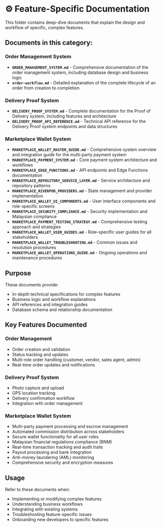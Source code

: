 # ⚙️ Feature-Specific Documentation

This folder contains deep-dive documents that explain the design and workflow of specific, complex features.

## Documents in this category:

### Order Management System
- **`ORDER_MANAGEMENT_SYSTEM.md`** - Comprehensive documentation of the order management system, including database design and business logic
- **`order-workflow.md`** - Detailed explanation of the complete lifecycle of an order from creation to completion

### Delivery Proof System
- **`DELIVERY_PROOF_SYSTEM.md`** - Complete documentation for the Proof of Delivery system, including features and architecture
- **`DELIVERY_PROOF_API_REFERENCE.md`** - Technical API reference for the Delivery Proof system endpoints and data structures

### Marketplace Wallet System
- **`MARKETPLACE_WALLET_MASTER_GUIDE.md`** - Comprehensive system overview and integration guide for the multi-party payment system
- **`MARKETPLACE_PAYMENT_SYSTEM.md`** - Core payment system architecture and workflows
- **`MARKETPLACE_EDGE_FUNCTIONS.md`** - API endpoints and Edge Functions documentation
- **`MARKETPLACE_REPOSITORY_SERVICE_LAYER.md`** - Service architecture and repository patterns
- **`MARKETPLACE_RIVERPOD_PROVIDERS.md`** - State management and provider implementation
- **`MARKETPLACE_WALLET_UI_COMPONENTS.md`** - User interface components and role-specific screens
- **`MARKETPLACE_SECURITY_COMPLIANCE.md`** - Security implementation and Malaysian compliance
- **`MARKETPLACE_PAYMENT_TESTING_STRATEGY.md`** - Comprehensive testing approach and strategies
- **`MARKETPLACE_WALLET_USER_GUIDES.md`** - Role-specific user guides for all stakeholders
- **`MARKETPLACE_WALLET_TROUBLESHOOTING.md`** - Common issues and resolution procedures
- **`MARKETPLACE_WALLET_OPERATIONS_GUIDE.md`** - Ongoing operations and maintenance procedures

## Purpose

These documents provide:
- In-depth technical specifications for complex features
- Business logic and workflow explanations
- API references and integration guides
- Database schema and relationship documentation

## Key Features Documented

### Order Management
- Order creation and validation
- Status tracking and updates
- Multi-role order handling (customer, vendor, sales agent, admin)
- Real-time order updates and notifications

### Delivery Proof System
- Photo capture and upload
- GPS location tracking
- Delivery confirmation workflow
- Integration with order management

### Marketplace Wallet System
- Multi-party payment processing and escrow management
- Automated commission distribution across stakeholders
- Secure wallet functionality for all user roles
- Malaysian financial regulations compliance (BNM)
- Real-time transaction tracking and audit trails
- Payout processing and bank integration
- Anti-money laundering (AML) monitoring
- Comprehensive security and encryption measures

## Usage

Refer to these documents when:
- Implementing or modifying complex features
- Understanding business workflows
- Integrating with existing systems
- Troubleshooting feature-specific issues
- Onboarding new developers to specific features
